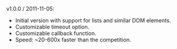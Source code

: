 v1.0.0 / 2011-11-05:

- Initial version with support for lists and similar DOM elements.
- Customizable timeout option.
- Customizable callback function.
- Speed: ~20-600x faster than the competition.
